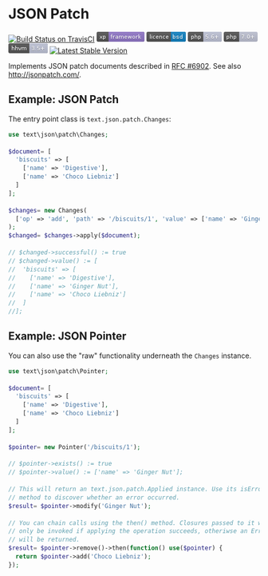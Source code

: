JSON Patch
==========

[![Build Status on TravisCI](https://secure.travis-ci.org/xp-forge/json-patch.svg)](http://travis-ci.org/xp-forge/json-patch)
[![XP Framework Module](https://raw.githubusercontent.com/xp-framework/web/master/static/xp-framework-badge.png)](https://github.com/xp-framework/core)
[![BSD Licence](https://raw.githubusercontent.com/xp-framework/web/master/static/licence-bsd.png)](https://github.com/xp-framework/core/blob/master/LICENCE.md)
[![Required PHP 5.6+](https://raw.githubusercontent.com/xp-framework/web/master/static/php-5_6plus.png)](http://php.net/)
[![Supports PHP 7.0+](https://raw.githubusercontent.com/xp-framework/web/master/static/php-7_0plus.png)](http://php.net/)
[![Supports HHVM 3.5+](https://raw.githubusercontent.com/xp-framework/web/master/static/hhvm-3_5plus.png)](http://hhvm.com/)
[![Latest Stable Version](https://poser.pugx.org/xp-forge/json-patch/version.png)](https://packagist.org/packages/xp-forge/json-patch)

Implements JSON patch documents described in [RFC #6902](http://tools.ietf.org/html/rfc6902). See also http://jsonpatch.com/.

Example: JSON Patch
-------------------
The entry point class is `text.json.patch.Changes`:

```php
use text\json\patch\Changes;

$document= [
  'biscuits' => [
    ['name' => 'Digestive'],
    ['name' => 'Choco Liebniz']
  ]
];

$changes= new Changes(
  ['op' => 'add', 'path' => '/biscuits/1', 'value' => ['name' => 'Ginger Nut']]
);
$changed= $changes->apply($document);

// $changed->successful() := true
// $changed->value() := [
//  'biscuits' => [
//    ['name' => 'Digestive'],
//    ['name' => 'Ginger Nut'],
//    ['name' => 'Choco Liebniz']
//  ]
//];
```

Example: JSON Pointer
---------------------
You can also use the "raw" functionality underneath the `Changes` instance.

```php
use text\json\patch\Pointer;

$document= [
  'biscuits' => [
    ['name' => 'Digestive'],
    ['name' => 'Choco Liebniz']
  ]
];

$pointer= new Pointer('/biscuits/1');

// $pointer->exists() := true
// $pointer->value() := ['name' => 'Ginger Nut'];

// This will return an text.json.patch.Applied instance. Use its isError() 
// method to discover whether an error occurred.
$result= $pointer->modify('Ginger Nut');

// You can chain calls using the then() method. Closures passed to it will
// only be invoked if applying the operation succeeds, otheriwse an Error
// will be returned.
$result= $pointer->remove()->then(function() use($pointer) {
  return $pointer->add('Choco Liebniz');
});
```